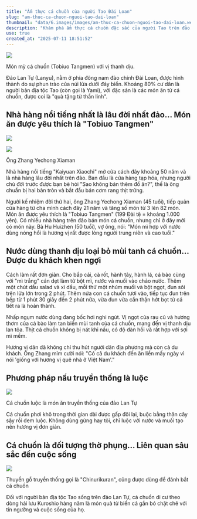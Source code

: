 ```yaml
---
title: "Ẩm thực cá chuồn của người Tao Đài Loan"
slug: "am-thuc-ca-chuon-nguoi-tao-dai-loan"
thumbnail: "data/6.images/images/am-thuc-ca-chuon-nguoi-tao-dai-loan.webp"
description: "Khám phá ẩm thực cá chuồn đặc sắc của người Tao trên đảo Lan Tự Đài Loan, từ món mỳ Tangmen nổi tiếng đến cách luộc truyền thống, xem cá chuồn là 'quà tặng của thần linh'."
use: true
created_at: "2025-07-11 18:51:52"
---
```


![](/images/20250709-00050092-yom-000-3-view.webp)

Món mỳ cá chuồn (Tobiuo Tangmen) với vị thanh dịu.

Đảo Lan Tự (Lanyu), nằm ở phía đông nam đảo chính Đài Loan, được hình thành do sự phun trào của núi lửa dưới đáy biển. Khoảng 80% cư dân là người bản địa tộc Tao (còn gọi là Yami), với đặc sản là các món ăn từ cá chuồn, được coi là "quà tặng từ thần linh".

## Nhà hàng nổi tiếng nhất là lâu đời nhất đảo... Món ăn được yêu thích là "Tobiuo Tangmen"

![](/images/20250709-00050092-yom-001-3-view.webp)

![](/images/20250709-00050092-yom-002-3-view.webp)

Ông Zhang Yechong Xiaman

Nhà hàng nổi tiếng "Kaiyuan Xiaochi" mở cửa cách đây khoảng 50 năm và là nhà hàng lâu đời nhất trên đảo. Ban đầu là cửa hàng tạp hóa, nhưng người chủ đời trước được bạn bè hỏi "Sao không bán thêm đồ ăn?", thế là ông chuẩn bị hai bàn tròn và bắt đầu bán cơm rang thịt trứng.

Người kế nhiệm đời thứ hai, ông Zhang Yechong Xiaman (45 tuổi), tiếp quản cửa hàng từ cha mình cách đây 21 năm và tăng số món từ 3 lên 82 món. Món ăn được yêu thích là "Tobiuo Tangmen" (199 Đài tệ = khoảng 1.000 yên). Có nhiều nhà hàng trên đảo bán món cá chuồn, nhưng chỉ ở đây mới có món này. Bà Hu Huizhen (50 tuổi), vợ ông, nói: "Món mì hợp với nước dùng nóng hổi là hương vị rất được lòng người trung niên và cao tuổi."

## Nước dùng thanh dịu loại bỏ mùi tanh cá chuồn... Được du khách khen ngợi

Cách làm rất đơn giản. Cho bắp cải, cà rốt, hành tây, hành lá, cá bào cùng với "mì trắng" cán dẹt làm từ bột mì, nước và muối vào chảo nước. Thêm một chút dầu salad và xì dầu, mỗi thứ một nhúm muối và bột ngọt, đun sôi trên lửa lớn trong 2 phút. Thêm nửa con cá chuồn tươi vào, tiếp tục đun trên bếp từ 1 phút 30 giây đến 2 phút nữa, vừa đun vừa cẩn thận hớt bọt từ cá tiết ra là hoàn thành.

Nhấp ngụm nước dùng đang bốc hơi nghi ngút. Vị ngọt của rau củ và hương thơm của cá bào làm tan biến mùi tanh của cá chuồn, mang đến vị thanh dịu lan tỏa. Thịt cá chuồn không bị nát khi nấu, có độ đàn hồi và rất hợp với sợi mì mềm.

Hương vị dân dã không chỉ thu hút người dân địa phương mà còn cả du khách. Ông Zhang mỉm cười nói: "Có cả du khách đến ăn liền mấy ngày vì nói 'giống với hương vị quê nhà ở Việt Nam'."

## Phương pháp nấu truyền thống là luộc

![](/images/20250709-00050092-yom-003-3-view.webp)

Cá chuồn luộc là món ăn truyền thống của đảo Lan Tự

Cá chuồn phơi khô trong thời gian dài được gấp đôi lại, buộc bằng thân cây sậy rồi đem luộc. Không dùng gừng hay tỏi, chỉ luộc với nước và muối tạo nên hương vị đơn giản.

## Cá chuồn là đối tượng thờ phụng... Liên quan sâu sắc đến cuộc sống

![](/images/20250709-00050092-yom-004-3-view.webp)

Thuyền gỗ truyền thống gọi là "Chinurikuran", cũng được dùng để đánh bắt cá chuồn

Đối với người bản địa tộc Tao sống trên đảo Lan Tự, cá chuồn di cư theo dòng hải lưu Kuroshio hàng năm là món quà từ biển cả gắn bó chặt chẽ với tín ngưỡng và cuộc sống của họ.